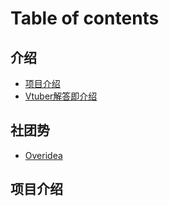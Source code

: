 # Table of contents

## 介绍

* [项目介绍](README.md)
* [Vtuber解答即介绍](<README (1).md>)

## 社团势

* [Overidea](she-tuan-shi/overidea.md)

## 项目介绍
